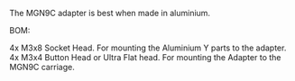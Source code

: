 The MGN9C adapter is best when made in aluminium.

BOM:

4x M3x8 Socket Head.                    For mounting the Aluminium Y parts to the adapter.
4x M3x4 Button Head or Ultra Flat head. For mounting the Adapter to the MGN9C carriage.
